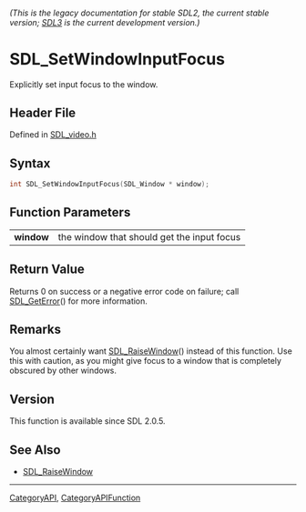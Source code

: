 ###### (This is the legacy documentation for stable SDL2, the current stable version; [SDL3](https://wiki.libsdl.org/SDL3/) is the current development version.)
# SDL_SetWindowInputFocus

Explicitly set input focus to the window.

## Header File

Defined in [SDL_video.h](https://github.com/libsdl-org/SDL/blob/SDL2/include/SDL_video.h)

## Syntax

```c
int SDL_SetWindowInputFocus(SDL_Window * window);

```

## Function Parameters

|                |                                            |
| -------------- | ------------------------------------------ |
| **window**     | the window that should get the input focus |

## Return Value

Returns 0 on success or a negative error code on failure; call
[SDL_GetError](SDL_GetError)() for more information.

## Remarks

You almost certainly want [SDL_RaiseWindow](SDL_RaiseWindow)() instead of
this function. Use this with caution, as you might give focus to a window
that is completely obscured by other windows.

## Version

This function is available since SDL 2.0.5.

## See Also

* [SDL_RaiseWindow](SDL_RaiseWindow)

----
[CategoryAPI](CategoryAPI), [CategoryAPIFunction](CategoryAPIFunction)

